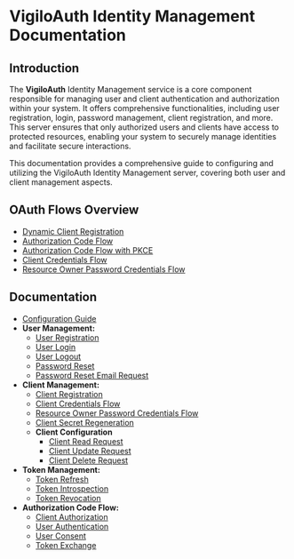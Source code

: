 # VigiloAuth Identity Management Documentation

## Introduction
The **VigiloAuth** Identity Management service is a core component responsible for managing user and client authentication and authorization within your system. It offers comprehensive functionalities, including user registration, login, password management, client registration, and more. This server ensures that only authorized users and clients have access to protected resources, enabling your system to securely manage identities and facilitate secure interactions.

This documentation provides a comprehensive guide to configuring and utilizing the VigiloAuth Identity Management server, covering both user and client management aspects.

## OAuth Flows Overview
- [Dynamic Client Registration](../identity/oauth_flows/dynamic_client_registration.md)
- [Authorization Code Flow](../identity/oauth_flows/authorization_code.md)
- [Authorization Code Flow with PKCE](../identity/oauth_flows/authorization_code_pkce.md)
- [Client Credentials Flow](../identity/oauth_flows/client_credentials.md)
- [Resource Owner Password Credentials Flow](../identity/oauth_flows/ropc_flow.md)


## Documentation
- [Configuration Guide](../../configuration.md)
- **User Management:**
    - [User Registration](../identity/endpoints/user_handler/user_registration.md)
    - [User Login](../identity/endpoints/identity/endpoints/user_handler/user_login.md)
    - [User Logout](../identity/endpoints/user_handler/user_logout.md)
    - [Password Reset](../identity/endpoints/user_handler/password_reset.md)
    - [Password Reset Email Request](../identity/endpoints/user_handler/password_reset_request.md)
- **Client Management:**
    - [Client Registration](../identity/endpoints/client_handler/client_registration.md)
    - [Client Credentials Flow](../identity/endpoints/token_handler/client_credentials_grant.md)
    - [Resource Owner Password Credentials Flow](../identity/endpoints/token_handler/ropc_grant.md)
    - [Client Secret Regeneration](../identity/endpoints/client_handler/client_secret_regeneration.md)
    - **Client Configuration**
        - [Client Read Request](../identity/endpoints/client_handler/client_read_request.md)
        - [Client Update Request](../identity/endpoints/client_handler/client_update_request.md)
        - [Client Delete Request](../identity/endpoints/client_handler/client_delete_request.md)
- **Token Management:**
    - [Token Refresh](../identity/endpoints/token_handler/token_refresh.md)
    - [Token Introspection](../identity/endpoints/token_handler/token_introspection.md)
    - [Token Revocation](../identity/endpoints/token_handler/token_revocation.md)
- **Authorization Code Flow:**
    - [Client Authorization](../identity/endpoints/authz_handler/authorize_client.md)
    - [User Authentication](../identity/endpoints/oauth_handler/user_authentication.md)
    - [User Consent](../identity/endpoints/oauth_handler/user_consent.md)
    - [Token Exchange](../identity/endpoints/token_handler/token_exchange.md)

